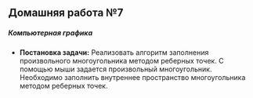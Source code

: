 ## Домашняя работа №7
##### Компьютерная графика

- **Постановка задачи:**
Реализовать алгоритм заполнения произвольного многоугольника методом реберных точек. 
С помощью мыши задается произвольный многоугольник.
Необходимо заполнить внутреннее пространство многоугольника методом реберных точек.
